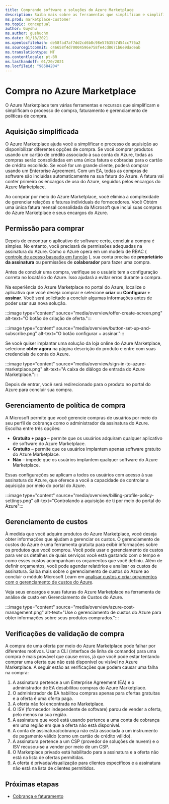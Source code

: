 ```yaml
---
title: Comprando software e soluções do Azure Marketplace
description: Saiba mais sobre as ferramentas que simplificam e simplificam as compras e o gerenciamento de software no Azure Marketplace.
ms.prod: marketplace-customer
ms.topic: conceptual
author: Guyshu
ms.author: gushuchm
ms.date: 01/18/2021
ms.openlocfilehash: de58fad7af7dd2cd6b8c98e5763557d54cc776a2
ms.sourcegitcommit: c46658f4d70004596e758fe4cd8671b6e9dadeab
ms.translationtype: MT
ms.contentlocale: pt-BR
ms.lasthandoff: 01/20/2021
ms.locfileid: "98584204"
---
```

# <a name="azure-marketplace-purchasing"></a>Compra no Azure Marketplace

O Azure Marketplace tem várias ferramentas e recursos que simplificam e simplificam o processo de compra, faturamento e gerenciamento de políticas de compra.

## <a name="simplified-procurement"></a>Aquisição simplificada

O Azure Marketplace ajuda você a simplificar o processo de aquisição ao disponibilizar diferentes opções de compra. Se você comprar produtos usando um cartão de crédito associado à sua conta do Azure, todas as compras serão consolidadas em uma única fatura e cobradas para o cartão de crédito escolhido. Se você for um grande cliente, poderá comprar usando um Enterprise Agreement. Com um EA, todas as compras de software são incluídas automaticamente na sua fatura do Azure. A fatura vai conter primeiro os encargos de uso do Azure, seguidos pelos encargos do Azure Marketplace.

Ao comprar por meio do Azure Marketplace, você elimina a complexidade de gerenciar relações e faturas individuais de fornecedores. Você Obtém uma única fatura mensal consolidada da Microsoft que inclui suas compras do Azure Marketplace e seus encargos do Azure.

## <a name="permission-to-purchase"></a>Permissão para comprar

Depois de encontrar o aplicativo de software certo, concluir a compra é simples. No entanto, você precisará de permissões adequadas na assinatura do Azure. Como o Azure opera em um modelo de RBAC ( [controle de acesso baseado em função](/azure/role-based-access-control/overview) ), sua conta precisa de **proprietário da assinatura** ou permissões de **colaborador** para fazer uma compra.

Antes de concluir uma compra, verifique se o usuário tem a configuração correta no locatário do Azure. Isso ajudará a evitar erros durante a compra.

Na experiência do Azure Marketplace no portal do Azure, localize o aplicativo que você deseja comprar e selecione **criar** ou **Configurar + assinar**. Você será solicitado a concluir algumas informações antes de poder usar sua nova solução.

:::image type="content" source="media/overview/offer-create-screen.png" alt-text="O botão de criação de oferta.":::

:::image type="content" source="media/overview/button-set-up-and-subscribe.png" alt-text="O botão configurar + assinar.":::

Se você quiser implantar uma solução da loja online do Azure Marketplace, selecione **obter agora** na página descrição do produto e entre com suas credenciais de conta do Azure.

:::image type="content" source="media/overview/sign-in-to-azure-marketplace.png" alt-text="A caixa de diálogo de entrada do Azure Marketplace.":::

Depois de entrar, você será redirecionado para o produto no portal do Azure para concluir sua compra.

## <a name="purchase-policy-management"></a>Gerenciamento de política de compra

A Microsoft permite que você gerencie compras de usuários por meio do seu perfil de cobrança como o administrador da assinatura do Azure. Escolha entre três opções:

- **Gratuito + pago** – permite que os usuários adquiram qualquer aplicativo de software do Azure Marketplace.
- **Gratuito** – permite que os usuários implantem apenas software gratuito do Azure Marketplace.
- **Não** – impede que os usuários implantem qualquer software do Azure Marketplace.

Essas configurações se aplicam a todos os usuários com acesso à sua assinatura do Azure, que oferece a você a capacidade de controlar a aquisição por meio do portal do Azure.

:::image type="content" source="media/overview/billing-profile-policy-settings.png" alt-text="Controlando a aquisição de ti por meio do portal do Azure":::

## <a name="cost-management"></a>Gerenciamento de custos

À medida que você adquire produtos do Azure Marketplace, você deseja obter informações que ajudam a gerenciar os custos. O gerenciamento de custos do Azure é uma ferramenta gratuita para exibir informações sobre os produtos que você comprou. Você pode usar o gerenciamento de custos para ver os detalhes de quais serviços você está gastando com o tempo e como esses custos acompanham os orçamentos que você definiu. Além de definir orçamentos, você pode agendar relatórios e analisar os custos de assinatura. Saiba mais sobre o gerenciamento de custos do Azure ao concluir o módulo Microsoft Learn em [analisar custos e criar orçamentos com o gerenciamento de custos do Azure](/learn/modules/analyze-costs-create-budgets-azure-cost-management/).

Veja seus encargos e suas faturas do Azure Marketplace na ferramenta de análise de custo em Gerenciamento de Custos do Azure.

:::image type="content" source="media/overview/azure-cost-management.png" alt-text="Use o gerenciamento de custos do Azure para obter informações sobre seus produtos comprados.":::

## <a name="purchase-validation-checks"></a>Verificações de validação de compra

A compra de uma oferta por meio do Azure Marketplace pode falhar por diferentes motivos. Usar a CLI (interface de linha de comando) para uma compra é mais provável que cause erros, já que você pode estar tentando comprar uma oferta que não está disponível ou visível no Azure Marketplace. A seguir estão as verificações que podem causar uma falha na compra:

1. A assinatura pertence a um Enterprise Agreement (EA) e o administrador de EA desabilitou compras do Azure Marketplace.
1. O administrador de EA habilitou compras apenas para ofertas gratuitas e a oferta é uma oferta paga.
1. A oferta não foi encontrada no Marketplace.
1. O ISV (fornecedor independente de software) parou de vender a oferta, pelo menos na sua região.
1. A assinatura que você está usando pertence a uma conta de cobrança em uma região em que a oferta não está disponível.
1. A conta de assinatura/cobrança não está associada a um instrumento de pagamento válido (como um cartão de crédito válido).
1. A assinatura pertence a um CSP (provedor de soluções de nuvem) e o ISV recusou-se a vender por meio de um CSP.
1. O Marketplace privado está habilitado para a assinatura e a oferta não está na lista de ofertas permitidas.
1. A oferta é privada/visualização para clientes específicos e a assinatura não está na lista de clientes permitidos.

## <a name="next-steps"></a>Próximas etapas

- [Cobrança e faturamento](billing-invoicing.md)
